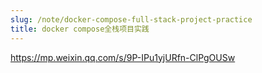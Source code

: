 ```yaml
---
slug: /note/docker-compose-full-stack-project-practice
title: docker compose全栈项目实践
---
```

https://mp.weixin.qq.com/s/9P-IPu1yjURfn-ClPgOUSw
